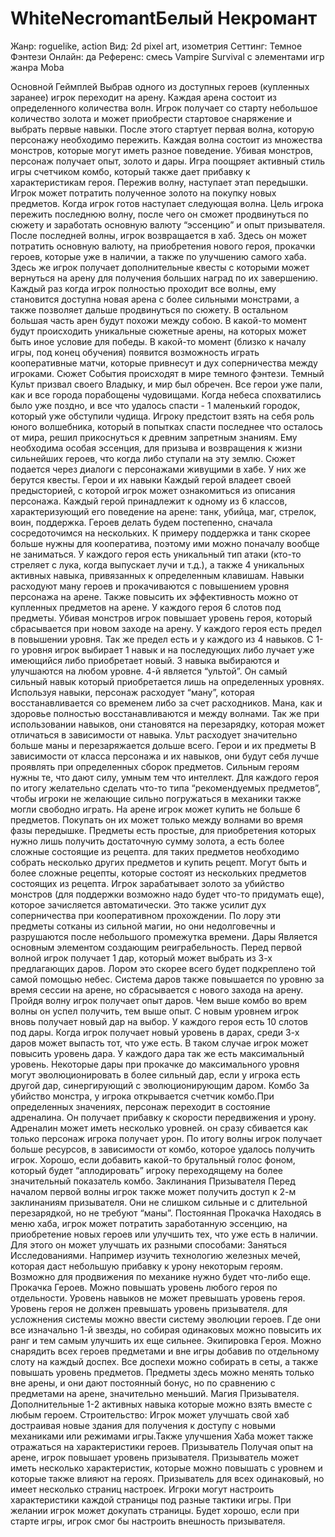 # WhiteNecromantБелый Некромант
Жанр: roguelike, action
Вид: 2d pixel art, изометрия
Сеттинг: Темное Фэнтези
Онлайн: да
Референс: смесь Vampire Survival с элементами игр жанра Moba

Основной Геймплей
Выбрав одного из доступных героев (купленных заранее) игрок переходит на арену. Каждая арена состоит из определенного количества волн. Игрок получает со старту небольшое количество золота и может приобрести стартовое снаряжение и выбрать первые навыки. После этого стартует первая волна, которую персонажу необходимо пережить. Каждая волна состоит из множества монстров, которые могут иметь разное поведение. Убивая монстров, персонаж получает опыт, золото и дары. Игра поощряет активный стиль игры счетчиком комбо, который также дает прибавку к характеристикам героя. Пережив волну, наступает этап передышки. Игрок может потратить полученное золото на покупку новых предметов. Когда игрок готов наступает следующая волна. Цель игрока пережить последнюю волну, после чего он сможет продвинуться по сюжету и заработать основную валюту “эссенцию” и опыт призывателя.
После последней волны, игрок возвращается в хаб. Здесь он может потратить основную валюту, на приобретения нового героя, прокачки героев, которые уже в наличии, а также по улучшению самого хаба.
Здесь же игрок получает дополнительные квесты с которыми может вернуться на арену для получения больших наград по их завершению.
Каждый раз когда игрок полностью проходит все волны, ему становится доступна новая арена с более сильными монстрами, а также позволяет дальше продвинуться по сюжету. В остальном большая часть арен будут похожи между собою.
В какой-то момент будут происходить уникальные сюжетные арены, на которых может быть иное условие для победы.
В какой-то момент (близко к началу игры, под конец обучения) появится возможность играть кооперативные матчи, которые привнесут и дух соперничества между игроками.
Сюжет
События происходят в мире темного фэнтези. Темный Культ призвал своего Владыку, и мир был обречен. Все герои уже пали, как и все города порабощены чудовищами. Когда небеса спохватились было уже поздно, и все что удалось спасти - 1 маленький городок, который уже обступили чудища. Игроку предстоит взять на себя роль юного волшебника, который в попытках спасти последнее что осталось от мира, решил прикоснуться к древним запретным знаниям. Ему необходима особая эссенция, для призыва и возвращения к жизни сильнейших героев, что когда либо ступали на эту землю.
Сюжет подается через диалоги с персонажами живущими в хабе. У них же берутся квесты.
Герои и их навыки
Каждый герой владеет своей предысторией, с которой игрок может ознакомиться из описания персонажа. Каждый герой принадлежит к одному из 6 классов, характеризующий его поведение на арене: танк, убийца, маг, стрелок, воин, поддержка. Героев делать будем постепенно, сначала сосредоточимся на нескольких. К примеру поддержка и танк скорее больше нужны для кооператива, поэтому ими можно поначалу вообще не заниматься.
У каждого героя есть уникальный тип атаки (кто-то стреляет с лука, когда выпускает лучи и т.д.), а также 4 уникальных активных навыка, привязанных к определенным клавишам. Навыки расходуют ману героев и прокачиваются с повышением уровня персонажа на арене. Также повысить их эффективность можно от купленных предметов на арене. У каждого героя 6 слотов под предметы.
Убивая монстров игрок повышает уровень героя, который сбрасывается при новом заходе на арену. У каждого героя есть предел в повышении уровня. Так же предел есть и у каждого из 4 навыков. С 1-го уровня игрок выбирает 1 навык и на последующих либо лучает уже имеющийся либо приобретает новый. 3 навыка выбираются и улучшаются на любом уровне. 4-й является “ультой”. Он самый сильный навык который приобретается лишь на определенных уровнях.
Используя навыки, персонаж расходует “ману”, которая восстанавливается со временем либо за счет расходников. Мана, как и здоровье полностью восстанавливаются и между волнами. Так же при использовании навыков, они становятся на перезарядку, которая может отличаться в зависимости от навыка. Ульт расходует значительно больше маны и перезаряжается дольше всего.
Герои и их предметы
В зависимости от класса персонажа и их навыков, они будут себя лучше проявлять при определенных сборок предметов. Сильным героям нужны те, что дают силу, умным тем что интеллект. Для каждого героя по итогу желательно сделать что-то типа “рекомендуемых предметов”, чтобы игроки не желающие сильно погружаться в механики также могли свободно играть.
На арене игрок может купить не больше 6 предметов. Покупать он их может только между волнами во время фазы передышке. Предметы есть простые, для приобретения которых нужно лишь получить достаточную сумму золота, а есть более сложные состоящие из рецепта. для таких предметов необходимо собрать несколько других предметов и купить рецепт. Могут быть и более сложные рецепты, которые состоят из нескольких предметов состоящих из рецепта.
Игрок зарабатывает золото за убийство монстров (для поддержки возможно надо будет что-то придумать еще), которое зачисляется автоматически. Это также усилит дух соперничества при кооперативном прохождении.
По лору эти предметы сотканы из сильной магии, но они недолговечны и разрушаются после небольшого промежутка времени.
Дары
Является основным элементом создающим реиграбельность. Перед первой волной игрок получает 1 дар, который может выбрать из 3-х предлагающих даров. Лором это скорее всего будет подкреплено той самой помощью небес. Система даров также повышается по уровню за время сессии на арене, но сбрасывается с нового захода на арену. Пройдя волну игрок получает опыт даров. Чем выше комбо во врем волны он успел получить, тем выше опыт. С новым уровнем игрок вновь получает новый дар на выбор. У каждого героя есть 10 слотов под дары. Когда игрок получает новый уровень в дарах, среди 3-х даров может выпасть тот, что уже есть. В таком случае игрок может повысить уровень дара. У каждого дара так же есть максимальный уровень. Некоторые дары при прокачке до максимального уровня могут эволюционировать в более сильный дар, если у игрока есть другой дар, синергирующий с эволюционирующим даром.
Комбо
За убийство монстра, у игрока открывается счетчик комбо.При определенных значениях, персонаж переходит в состояние адреналина. Он получает прибавку к скорости передвижения и урону. Адреналин может иметь несколько уровней. он сразу сбивается как только персонаж игрока получает урон. По итогу волны игрок получает больше ресурсов, в зависимости от комбо, которое удалось получить игрок.
Хорошо, если добавить какой-то брутальный голос фоном, который будет “аплодировать” игроку переходящему на более значительный показатель комбо.
Заклинания Призывателя
Перед началом первой волны игрок также может получить доступ к 2-м заклинаниям призывателя. Они не слишком сильные и с длительной перезарядкой, но не требуют “маны”.
Постоянная Прокачка
Находясь в меню хаба, игрок может потратить заработанную эссенцию, на приобретение новых героев или улучшить тех, что уже есть в наличии. Для этого он может улучшать их разными способами:
Заняться Исследованиями. Например изучить технологию железных мечей, которая даст небольшую прибавку к урону некоторым героям. Возможно для продвижения по механике нужно будет что-либо еще.
Прокачка Героев. Можно повышать уровень любого героя по отдельности. Уровень навыков не может превышать уровень героя. Уровень героя не должен превышать уровень призывателя. для усложнения системы можно ввести систему эволюции героев. Где они все изначально 1-й звезды, но собирая одинаковых можно повысить их ранг и тем самым улучшить их еще сильнее.
Экипировка Героя. Можно снарядить всех героев предметами и вне игры добавив по отдельному слоту на каждый доспех. Все доспехи можно собирать в сеты, а также повышать уровень предметов. Предметы здесь можно менять только вне арены, и они дают постоянный бонус, но по сравнению с предметами на арене, значительно меньший.
Магия Призывателя. Дополнительные 1-2 активных навыка которые можно взять вместе с любым героем.
Строительство:
Игрок может улучшать свой хаб достраивая новые здания для получения к доступу с новыми механиками или режимами игры.Также улучшения Хаба может также отражаться на характеристики героев.
Призыватель
Получая опыт на арене, игрок повышает уровень призывателя. Призыватель может иметь несколько характеристик, которые можно повышать с уровнем и которые также влияют на героях. Призыватель для всех одинаковый, но имеет несколько страниц настроек. Игроки могут настроить характеристики каждой страницы под разные тактики игры. При желании игрок может докупать страницы.
Будет хорошо, если при старте игры, игрок смог бы настроить внешность призывателя.
